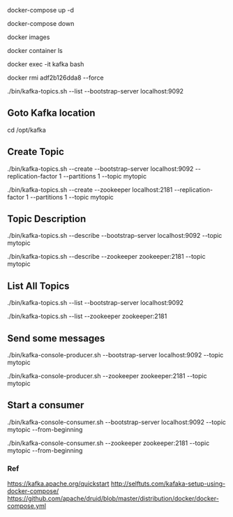 

docker-compose up -d

docker-compose down

docker images

docker container ls

docker exec -it kafka bash

docker rmi adf2b126dda8 --force

./bin/kafka-topics.sh --list --bootstrap-server localhost:9092

## Goto Kafka location
cd /opt/kafka

## Create Topic
./bin/kafka-topics.sh --create --bootstrap-server localhost:9092 --replication-factor 1 --partitions 1 --topic mytopic

./bin/kafka-topics.sh --create --zookeeper localhost:2181 --replication-factor 1 --partitions 1 --topic mytopic

## Topic Description
./bin/kafka-topics.sh --describe --bootstrap-server localhost:9092 --topic mytopic

./bin/kafka-topics.sh --describe --zookeeper zookeeper:2181 --topic mytopic

## List All Topics
./bin/kafka-topics.sh --list --bootstrap-server localhost:9092

./bin/kafka-topics.sh --list --zookeeper zookeeper:2181

## Send some messages
./bin/kafka-console-producer.sh --bootstrap-server localhost:9092 --topic mytopic

./bin/kafka-console-producer.sh --zookeeper zookeeper:2181 --topic mytopic

## Start a consumer
./bin/kafka-console-consumer.sh --bootstrap-server localhost:9092 --topic mytopic --from-beginning

./bin/kafka-console-consumer.sh --zookeeper zookeeper:2181 --topic mytopic --from-beginning



### Ref
https://kafka.apache.org/quickstart
http://selftuts.com/kafaka-setup-using-docker-compose/
https://github.com/apache/druid/blob/master/distribution/docker/docker-compose.yml

